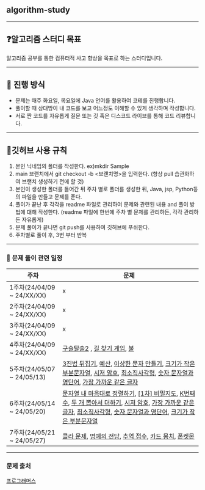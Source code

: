 ## algorithm-study

---
## ❓알고리즘 스터디 목표
알고리즘 공부를 통한 컴퓨터적 사고 향상을 목표로 하는 스터디입니다.

---
## 🤔 진행 방식
* 문제는 매주 화요일, 목요일에 Java 언어를 활용하여 코테를 진행합니다.
* 풀이할 때 상대방이 내 코드를 보고 어느정도 이해할 수 있게 생각하며 작성합니다.
* 서로 짠 코드를 자유롭게 질문 또는 깃 혹은 디스코드 라이브를 통해 코드 리뷰합니다.

---
## 🙏깃허브 사용 규칙
1. 본인 닉네임의 폴더를 작성한다. ex)mkdir Sample
2. main 브랜치에서 git checkout -b <브랜치명>을 입력한다. (항상 pull 습관화하여 브랜치 생성하기 전에 할 것)
3. 본인이 생성한 폴더를 들어간 뒤 주차 별로 폴더를 생성한 뒤, Java, jsp, Python등의 파일을 만들고 문제를 푼다.
4. 풀이가 끝난 후 각각을 readme 파일로 관리하여 문제와 관련된 내용 and 풀이 방법에 대해 작성한다. (readme 파일에 한번에 주차 별 문제를 관리하든, 각각 관리하든 자유롭게)
5. 문제 풀이가 끝나면 git push를 사용하여 깃허브에 푸쉬한다.
6. 주차별로 풀이 후, 3번 부터 반복

- - -
### 📆 문제 풀이 관련 일정
| 주차                       | 문제                                                                                                                                                                                                                                                                                                                                                                                                                                                                                                                                                                                                                                                                                                                                 |
|--------------------------|------------------------------------------------------------------------------------------------------------------------------------------------------------------------------------------------------------------------------------------------------------------------------------------------------------------------------------------------------------------------------------------------------------------------------------------------------------------------------------------------------------------------------------------------------------------------------------------------------------------------------------------------------------------------------------------------------------------------------------|
| 1주차(24/04/09 ~ 24/XX/XX) | x                                                                                                                                                                                                                                                                                                                                                                                                                                                                                                                                                                                                                                                                                                                                  |
| 2주차(24/04/09 ~ 24/XX/XX) | x                                                                                                                                                                                                                                                                                                                                                                                                                                                                                                                                                                                                                                                                                                                                  |
| 3주차(24/04/09 ~ 24/XX/XX) | x                                                                                                                                                                                                                                                                                                                                                                                                                                                                                                                                                                                                                                                                                                                                  |
| 4주차(24/04/09 ~ 24/XX/XX) | [구슬탈출2](https://www.acmicpc.net/problem/13460) , [길 찾기 게임](https://school.programmers.co.kr/learn/courses/30/lessons/42892?language=java), [불](https://school.programmers.co.kr/learn/courses/30/lessons/42892?language=java)                                                                                                                                                                                                                                                                                                                                                                                                                                                                                                      |
| 5주차(24/05/07 ~ 24/05/13) | [3진법 뒤집기](https://school.programmers.co.kr/learn/courses/30/lessons/68935), [예산](https://school.programmers.co.kr/learn/courses/30/lessons/12982), [이상한 문자 만들기](https://school.programmers.co.kr/learn/courses/30/lessons/12930), [크기가 작은 부분문자열](https://school.programmers.co.kr/learn/courses/30/lessons/147355), [시저 암호](https://school.programmers.co.kr/learn/courses/30/lessons/12926), [최소직사각형](https://school.programmers.co.kr/learn/courses/30/lessons/86491), [숫자 문자열과 영단어](https://school.programmers.co.kr/learn/courses/30/lessons/81301), [가장 가까운 같은 글자](https://school.programmers.co.kr/learn/courses/30/lessons/142086)                                                                                          |
| 6주차(24/05/14 ~ 24/05/20) | [문자열 내 마음대로 정렬하기](https://school.programmers.co.kr/learn/courses/30/lessons/12915), [[1차] 비밀지도](https://school.programmers.co.kr/learn/courses/30/lessons/17681), [K번째수](https://school.programmers.co.kr/learn/courses/30/lessons/42748), [두 개 뽑아서 더하기](https://school.programmers.co.kr/learn/courses/30/lessons/68644), [시저 암호](https://school.programmers.co.kr/learn/courses/30/lessons/12926), [가장 가까운 같은 글자](https://school.programmers.co.kr/learn/courses/30/lessons/142086), [최소직사각형](https://school.programmers.co.kr/learn/courses/30/lessons/86491), [숫자 문자열과 영단어](https://school.programmers.co.kr/learn/courses/30/lessons/81301), [크기가 작은 부분문자열](https://school.programmers.co.kr/learn/courses/30/lessons/147355) |
| 7주차(24/05/21 ~ 24/05/27) | [콜라 문제](https://school.programmers.co.kr/learn/courses/30/lessons/132267), [명예의 전당](https://school.programmers.co.kr/learn/courses/30/lessons/138477), [추억 점수](https://school.programmers.co.kr/learn/courses/30/lessons/176963), [카드 뭉치](https://school.programmers.co.kr/learn/courses/30/lessons/159994), [폰켓몬](https://school.programmers.co.kr/learn/courses/30/lessons/1845)                                                                                                                                                                                                                                                                                                                                                 |

---
### 문제 출처
[프로그래머스](https://programmers.co.kr/)